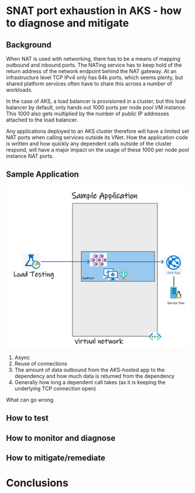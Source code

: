 # SNAT port exhaustion in AKS - how to diagnose and mitigate

## Background

When NAT is used with networking, there has to be a means of mapping outbound and inbound ports. The NATing service has to keep hold of the return address of the network endpoint behind the NAT gateway. At an infrastructure level TCP IPv4 only has 64k ports, which seems plenty, but shared platform services often have to share this across a number of workloads.

In the case of AKS, a load balancer is provisioned in a cluster, but this load balancer by default, only hands out 1000 ports per node pool VM instance. This 1000 also gets multiplied by the number of public IP addresses attached to the load balancer.

Any applications deployed to an AKS cluster therefore will have a limited set NAT ports when calling services outside its VNet. How the application code is written and how quickly any dependent calls outside of the cluster respond, will have a major impact on the usage of these 1000 per node pool instance NAT ports. 

## Sample Application

![alt text](/images/overview.png "Sample app overview")

1. Async
2. Reuse of connections
3. The amount of data outbound from the AKS-hosted app to the dependency and how much data is returned from the dependency
4. Generally how long a dependent call takes (as it is keeping the underlying TCP connection open)

What can go wrong

## How to test

## How to monitor and diagnose

## How to mitigate/remediate

# Conclusions
